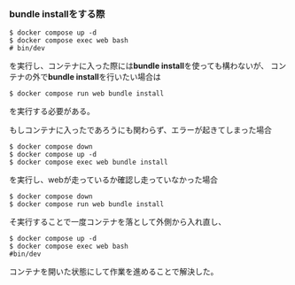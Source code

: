### bundle installをする際

```
$ docker compose up -d
$ docker compose exec web bash
# bin/dev
```
を実行し、コンテナに入った際には**bundle install**を使っても構わないが、
コンテナの外で**bundle install**を行いたい場合は
```
$ docker compose run web bundle install
```
を実行する必要がある。

もしコンテナに入ったであろうにも関わらず、エラーが起きてしまった場合
```
$ docker compose down
$ docker compose up -d
$ docker compose exec web bundle install
```
を実行し、webが走っているか確認し走っていなかった場合
```
$ docker compose down
$ docker compose run web bundle install
```
そ実行することで一度コンテナを落として外側から入れ直し、
```
$ docker compose up -d
$ docker compose exec web bash
#bin/dev
```
コンテナを開いた状態にして作業を進めることで解決した。
